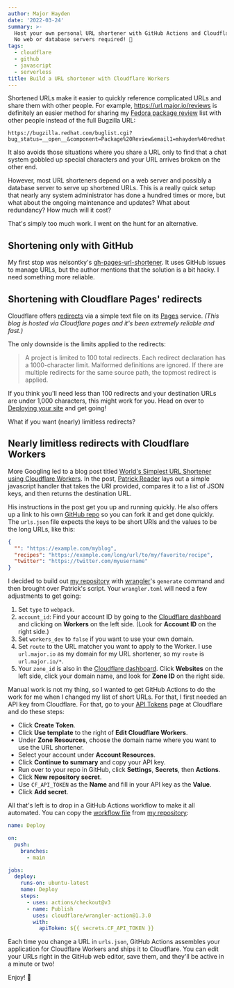 ```yaml
---
author: Major Hayden
date: '2022-03-24'
summary: >-
  Host your own personal URL shortener with GitHub Actions and Cloudflare Workers.
  No web or database servers required! 🥰
tags:
  - cloudflare
  - github
  - javascript
  - serverless
title: Build a URL shortener with Cloudflare Workers
---
```


Shortened URLs make it easier to quickly reference complicated URLs and share them with
other people. For example, https://url.major.io/reviews is definitely an easier method
for sharing my [Fedora package review] list with other people instead of the full Bugzilla
URL:

```
https://bugzilla.redhat.com/buglist.cgi?bug_status=__open__&component=Package%20Review&email1=mhayden%40redhat.com&emailreporter1=1&emailtype1=substring&list_id=12512813&product=Fedora&query_format=advanced
```

It also avoids those situations where you share a URL only to find that a chat system
gobbled up special characters and your URL arrives broken on the other end.

However, most URL shorteners depend on a web server and possibly a database server to
serve up shortened URLs. This is a really quick setup that nearly any system
administrator has done a hundred times or more, but what about the ongoing maintenance
and updates? What about redundancy? How much will it cost?

That's simply too much work. I went on the hunt for an alternative.

[Fedora package review]: https://docs.fedoraproject.org/en-US/package-maintainers/Package_Review_Process/

## Shortening only with GitHub

My first stop was nelsontky's [gh-pages-url-shortener]. It uses GitHub issues to manage
URLs, but the author mentions that the solution is a bit hacky. I need something more
reliable.

[gh-pages-url-shortener]: https://github.com/nelsontky/gh-pages-url-shortener

## Shortening with Cloudflare Pages' redirects

Cloudflare offers [redirects] via a simple text file on its [Pages] service. _(This blog
is hosted via Cloudflare pages and it's been extremely reliable and fast.)_

The only downside is the limits applied to the redirects:

> A project is limited to 100 total redirects. Each redirect declaration has a
> 1000-character limit. Malformed definitions are ignored. If there are multiple
> redirects for the same source path, the topmost redirect is applied.

If you think you'll need less than 100 redirects and your destination URLs are under
1,000 characters, this might work for you. Head on over to [Deploying your site] and get
going!

What if you want (nearly) limitless redirects?

[Redirects]: https://developers.cloudflare.com/pages/platform/redirects/
[Pages]: https://developers.cloudflare.com/pages/
[Deploying your site]: https://developers.cloudflare.com/pages/framework-guides/deploy-anything/

## Nearly limitless redirects with Cloudflare Workers

More Googling led to a blog post titled [World's Simplest URL Shortener using Cloudflare
Workers]. In the post, [Patrick Reader] lays out a simple javascript handler that takes
the URI provided, compares it to a list of JSON keys, and then returns the destination
URL.

His instructions in the post get you up and running quickly. He also offers up a link to
his own [GitHub repo] so you can fork it and get done quickly. The `urls.json` file
expects the keys to be short URIs and the values to be the long URLs, like this:

```json
{
  "": "https://example.com/myblog",
  "recipes": "https://example.com/long/url/to/my/favorite/recipe",
  "twitter": "https://twitter.com/myusername"
}
```

I decided to build out [my repository] with [wrangler]'s `generate` command and then
brought over Patrick's script. Your `wrangler.toml` will need a few adjustments to get
going:

1. Set `type` to `webpack`.
2. `account_id`: Find your account ID by going to the [Cloudflare
   dashboard] and clicking on **Workers** on the left side.
   (Look for **Account ID** on the right side.)
3. Set `workers_dev` to `false` if you want to use your own domain.
4. Set `route` to the URL matcher you want to apply to the Worker. I use `url.major.io`
   as my domain for my URL shortener, so my `route` is `url.major.io/*`.
5. Your `zone_id` is also in the [Cloudflare dashboard]. Click **Websites** on the left
   side, click your domain name, and look for **Zone ID** on the right side.

Manual work is not my thing, so I wanted to get GitHub Actions to do the work for me
when I changed my list of short URLs. For that, I first needed an API key from
Cloudflare. For that, go to your [API Tokens] page at Cloudflare and do these steps:

* Click **Create Token**.
* Click **Use template** to the right of **Edit Cloudflare Workers**.
* Under **Zone Resources**, choose the domain name where you want to use the URL
  shortener.
* Select your account under **Account Resources**.
* Click **Continue to summary** and copy your API key.
* Run over to your repo in GitHub, click **Settings**, **Secrets**, then **Actions**.
* Click **New repository secret**.
* Use `CF_API_TOKEN` as the **Name** and fill in your API key as the **Value**.
* Click **Add secret**.

All that's left is to drop in a GitHub Actions workflow to make it all automated. You
can copy the [workflow file] from [my repository]:

```yaml
name: Deploy

on:
  push:
    branches:
      - main

jobs:
  deploy:
    runs-on: ubuntu-latest
    name: Deploy
    steps:
      - uses: actions/checkout@v3
      - name: Publish
        uses: cloudflare/wrangler-action@1.3.0
        with:
          apiToken: ${{ secrets.CF_API_TOKEN }}
```

Each time you change a URL in `urls.json`, GitHub Actions assembles your application for
Cloudflare Workers and ships it to Cloudflare. You can edit your URLs right in the
GitHub web editor, save them, and they'll be active in a minute or two!

Enjoy! 🎉

[World's Simplest URL Shortener using Cloudflare Workers]: https://www.pxeger.com/2020-08-06-world%27s-simplest-url-shortener-using-cloudflare-workers/
[Patrick Reader]: https://www.pxeger.com/
[GitHub repo]: https://github.com/pxeger/url-shortener
[my repository]: https://github.com/major/cloudshort
[wrangler]: https://github.com/cloudflare/wrangler
[Cloudflare dashboard]: https://dash.cloudflare.com
[API Tokens]: https://dash.cloudflare.com/profile/api-tokens
[workflow file]: https://github.com/major/cloudshort/blob/main/.github/workflows/deploy.yml
